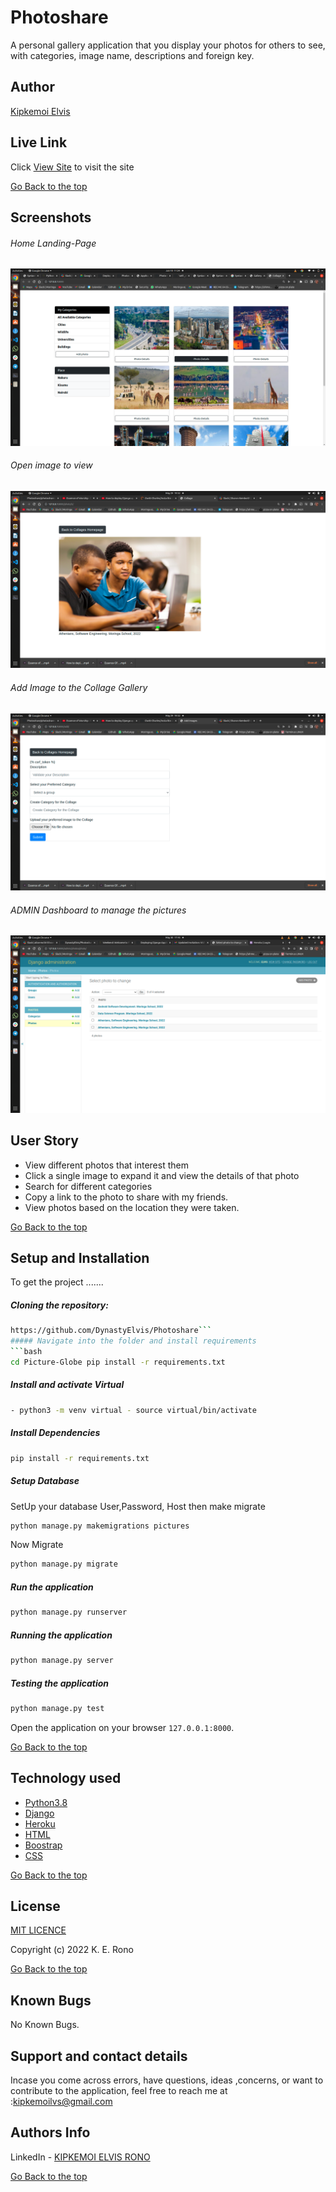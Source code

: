 # Photoshare
A personal gallery application that you display your photos for others to see, with categories, image name, descriptions and foreign key.

## Author  
  
[Kipkemoi Elvis](https://github.com/DynastyElvis)  
  
 
##  Live Link  
 Click [View Site](https://elvis-gallery.herokuapp.com/)  to visit the site


[Go Back to the top](#Photoshare)

## Screenshots 
###### Home Landing-Page
 
<img src="https://raw.githubusercontent.com/DynastyElvis/Photoshare-App/master/static/images/Screenshot%20from%202022-06-10%2011-24-59.png">
 
 ###### Open image to view
 <img src="https://raw.githubusercontent.com/DynastyElvis/Photoshare/main/photoshare/static/images/Screenshot%20from%202022-05-29%2019-52-34.png"> 

 ###### Add Image to the Collage Gallery
 <img src="https://raw.githubusercontent.com/DynastyElvis/Photoshare/main/photoshare/static/images/Screenshot%20from%202022-05-29%2019-52-43.png">

 ###### ADMIN Dashboard to manage the pictures
 <img src="https://raw.githubusercontent.com/DynastyElvis/Photoshare/main/photoshare/static/images/Screenshot%20from%202022-05-30%2017-45-23.png">



## User Story  
  
* View different photos that interest them  
* Click a single image to expand it and view the details of that photo  
* Search for different categories   
* Copy a link to the photo to share with my friends.  
* View photos based on the location they were taken.  
  

[Go Back to the top](#Photoshare)


## Setup and Installation  
To get the project .......  
  
##### Cloning the repository:  
 ```bash 
https://github.com/DynastyElvis/Photoshare```
##### Navigate into the folder and install requirements  
 ```bash 
cd Picture-Globe pip install -r requirements.txt 
```
##### Install and activate Virtual  
 ```bash 
- python3 -m venv virtual - source virtual/bin/activate  
```  
##### Install Dependencies  
 ```bash 
 pip install -r requirements.txt 
```  
 ##### Setup Database  
  SetUp your database User,Password, Host then make migrate  
 ```bash 
python manage.py makemigrations pictures 
 ``` 
 Now Migrate  
 ```bash 
 python manage.py migrate 
```
##### Run the application  
 ```bash 
 python manage.py runserver 
``` 
##### Running the application  
 ```bash 
 python manage.py server 
```
##### Testing the application  
 ```bash 
 python manage.py test 
```
Open the application on your browser `127.0.0.1:8000`.  
  


[Go Back to the top](#Photoshare)


## Technology used  
  
* [Python3.8](https://www.python.org/)  
* [Django ](https://docs.djangoproject.com/en/2.2/)  
* [Heroku](https://heroku.com)  
* [HTML](https://www.w3schools.com/css/)  
* [Boostrap](https://getbootstrap.com/)  
* [CSS](https://www.w3schools.com/css/)  

[Go Back to the top](#Photoshare)


## License

[MIT LICENCE](https://github.com/DynastyElvis/Photoshare/blob/main/LICENSE)


Copyright (c) 2022 K. E. Rono



[Go Back to the top](#Photoshare)

## Known Bugs

No Known Bugs.

## Support and contact details
 Incase you come across errors, have questions, ideas ,concerns, or want to contribute to the application, feel free to reach me at :kipkemoilvs@gmail.com

## Authors Info
LinkedIn - [KIPKEMOI ELVIS RONO](https://www.linkedin.com/in/elvis-rono-aa3548209/)


[Go Back to the top](#Photoshare)
